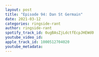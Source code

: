 ```yaml
---
layout: post
title: "Episode 94: Dan St Germain"
date: 2021-03-12
categories: ringside-rant
author: ringside-rant
spotify_track_id: 0ugBAsZjLdctfEcpJHEWd0
youtube_video_id: 
apple_track_id: 1000512704020
youtube_metadata: 
---
```


